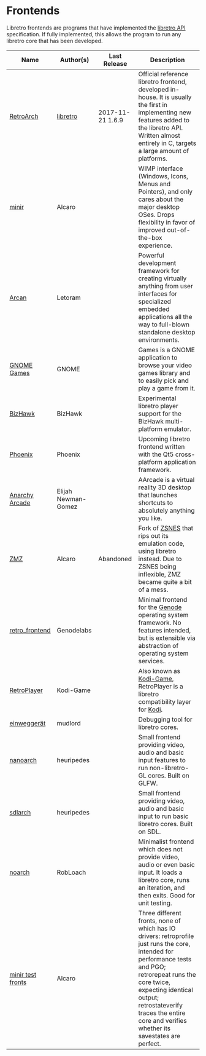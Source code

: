 # Frontends

Libretro frontends are programs that have implemented the [libretro API](../specs/api.md) specification. If fully implemented, this allows the program to run any libretro core that has been developed.

Name | Author(s) | Last Release | Description
------|-----------|--------------|------------
[RetroArch](http://retroarch.com) | [libretro](http://libretro.com) | 2017-11-21 1.6.9 | Official reference libretro frontend, developed in-house. It is usually the first in implementing new features added to the libretro API. Written almost entirely in C, targets a large amount of platforms.
[minir](https://github.com/Alcaro/minir) | Alcaro | | WIMP interface (Windows, Icons, Menus and Pointers), and only cares about the major desktop OSes. Drops flexibility in favor of improved out-of-the-box experience.
[Arcan](https://github.com/letoram/arcan) | Letoram | | Powerful development framework for creating virtually anything from user interfaces for specialized embedded applications all the way to full-blown standalone desktop environments.
[GNOME Games](https://wiki.gnome.org/Apps/Games) | GNOME | | Games is a GNOME application to browse your video games library and to easily pick and play a game from it.
[BizHawk](http://tasvideos.org/BizHawk.html) | BizHawk | | Experimental libretro player support for the BizHawk multi-platform emulator.
[Phoenix](http://phoenix.vg/) | Phoenix | | Upcoming libretro frontend written with the Qt5 cross-platform application framework.
[Anarchy Arcade](http://store.steampowered.com/app/266430/Anarchy_Arcade/) | Elijah Newman-Gomez | | AArcade is a virtual reality 3D desktop that launches shortcuts to absolutely anything you like.
[ZMZ](https://github.com/Alcaro/ZMZ) | Alcaro | Abandoned | Fork of [ZSNES](http://www.zsnes.com/) that rips out its emulation code, using libretro instead. Due to ZSNES being inflexible, ZMZ became quite a bit of a mess.
[retro_frontend](https://github.com/genodelabs/genode-world/tree/master/src/app/retro_frontend) | Genodelabs | | Minimal frontend for the [Genode](http://genode.org) operating system framework. No features intended, but is extensible via abstraction of operating system services.
[RetroPlayer](https://forum.kodi.tv/forumdisplay.php?fid=194) | Kodi-Game | | Also known as [Kodi-Game](https://github.com/kodi-game/), RetroPlayer is a libretro compatibility layer for [Kodi](https://kodi.tv/).
[einweggerät](https://github.com/mudlord/einweggerat) | mudlord | | Debugging tool for libretro cores.
[nanoarch](https://github.com/heuripedes/nanoarch) | heuripedes | | Small frontend providing video, audio and basic input features to run non-libretro-GL cores. Built on GLFW.
[sdlarch](https://github.com/heuripedes/sdlarch) | heuripedes | | Small frontend providing video, audio and basic input to run basic libretro cores. Built on SDL.
[noarch](https://github.com/robloach/noarch) | RobLoach | | Minimalist frontend which does not provide video, audio or even basic input. It loads a libretro core, runs an iteration, and then exits. Good for unit testing.
[minir test fronts](https://github.com/Alcaro/minir/tree/master/subproj) | Alcaro | | Three different fronts, none of which has IO drivers: retroprofile just runs the core, intended for performance tests and PGO; retrorepeat runs the core twice, expecting identical output; retrostateverify traces the entire core and verifies whether its savestates are perfect.
